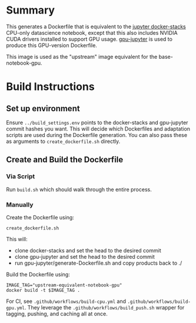 # Summary

This generates a Dockerfile that is equivalent to the [jupyter docker-stacks](https://github.com/jupyter/docker-stacks) CPU-only datascience notebook, except that this also includes NVIDIA CUDA drivers installed to support GPU usage.  [gpu-jupyter](https://github.com/iot-salzburg/gpu-jupyter) is used to produce this GPU-version Dockerfile. 

This image is used as the "upstream" image equivalent for the base-notebook-gpu.

# Build Instructions

## Set up environment
Ensure `../build_settings.env` points to the docker-stacks and gpu-jupyter commit hashes you want.  This will decide which Dockerfiles and adaptation scripts are used during the Dockerfile generation.  You can also pass these as arguments to `create_dockerfile.sh` directly.

## Create and Build the Dockerfile

### Via Script

Run `build.sh` which should walk through the entire process.

### Manually

Create the Dockerfile using:

```
create_dockerfile.sh
```

This will: 

* clone docker-stacks and set the head to the desired commit
* clone gpu-jupyter and set the head to the desired commit
* run gpu-jupyter/generate-Dockerfile.sh and copy products back to ./

Build the Dockerfile using:

```
IMAGE_TAG="upstream-equivalent-notebook-gpu"
docker build -t $IMAGE_TAG .
```

For CI, see `.github/workflows/build-cpu.yml` and `.github/workflows/build-gpu.yml`.  They leverage the `.github/workflows/build_push.sh` wrapper for tagging, pushing, and caching all at once. 
